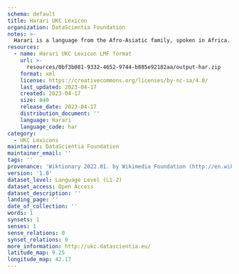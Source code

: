 ```yaml
---
schema: default
title: Harari UKC Lexicon
organization: DataScientia Foundation
notes: >-
  Harari is a language from the Afro-Asiatic family, spoken in Africa. The UKC Lexicon of Harari is represented as a lexico-semantic network. It consists of words, word senses, synsets, as well as sense-level and synset-level relationships.
resources:
  - name: Harari UKC Lexicon LMF format
    url: >-
      resources/0bf3b081-9332-4652-9744-b885e92182aa/output-har.zip
    format: xml
    license: https://creativecommons.org/licenses/by-nc-sa/4.0/
    last_updated: 2023-04-17
    created: 2023-04-17
    size: 840
    release_date: 2023-04-17
    distribution_document: ''
    language: Harari
    language_code: har
category:
  - UKC Lexicons
maintainer: DataScientia Foundation
maintainer_email: ''
tags: ''
provenance: 'Wiktionary 2022.01. by Wikimedia Foundation (http://en.wiktionary.org); CogNet 2.1 by Khuyagbaatar Batsuren, National University of Mongolia (http://cognet.ukc.disi.unitn.it); Princeton WordNet 2.1 by Princeton University (https://wordnet.princeton.edu)'
version: '1.0'
dataset_level: Language Level (L1-2)
dataset_access: Open Access
dataset_description: ''
landing_page: ''
date_of_collection: ''
words: 1
synsets: 1
senses: 1
sense_relations: 0
synset_relations: 0
more_information: http://ukc.datascientia.eu/
latitude_map: 9.25
longitude_map: 42.17
---
```

